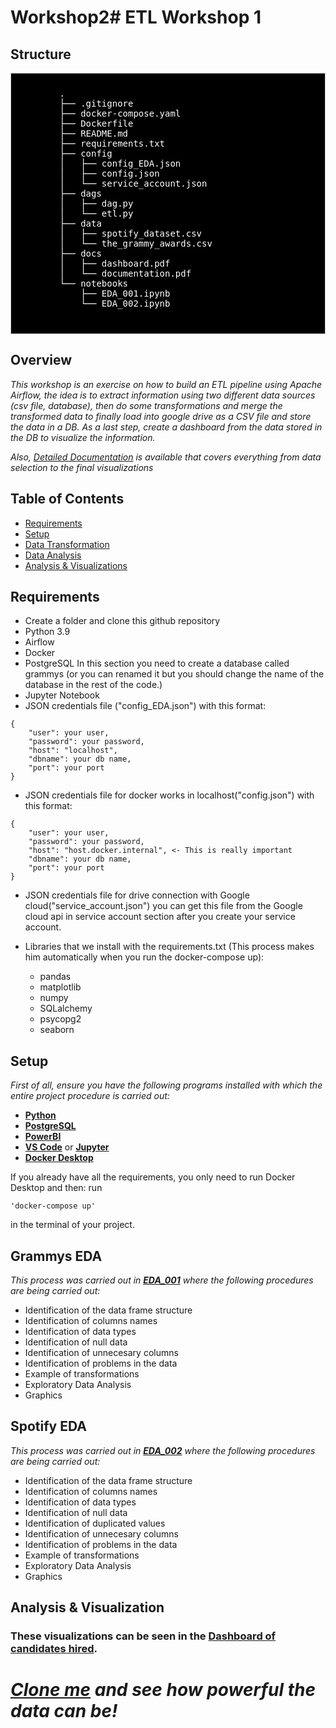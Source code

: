 # Workshop2# ETL Workshop 1 #
## Structure ##
<div style="background-color: #000000;font-size: 14px ;color: #FFFFFF; padding: 10px; border: 1px solid #ccc">
    <pre>
        .
        ├── .gitignore
        ├── docker-compose.yaml
        ├── Dockerfile
        ├── README.md
        ├── requirements.txt
        ├── config
        │   ├── config_EDA.json
        │   ├── config.json
        │   └── service_account.json
        ├── dags
        │   ├── dag.py
        │   └── etl.py
        ├── data
        │   ├── spotify_dataset.csv
        │   └── the_grammy_awards.csv
        ├── docs
        │   ├── dashboard.pdf
        │   └── documentation.pdf
        └── notebooks
            ├── EDA_001.ipynb
            └── EDA_002.ipynb
        
</div>

## Overview ##
_This workshop is an exercise on how to build an ETL pipeline using Apache Airflow, the idea is to extract information using two different data sources (csv file, database), then do some transformations and merge the transformed data to finally load into google drive as a CSV file and store the data in a DB. As a last step, create a dashboard from the data stored in the DB to visualize the information._

_Also, *[Detailed Documentation](https://github.com/juancbuitrago/Workshop2/blob/main/docs/documentation.pdf)* is available that covers everything from data selection to the final visualizations_

## Table of Contents ##
- [Requirements](#requirements)
- [Setup](#setup)
- [Data Transformation](#data-transformation)
- [Data Analysis](#exploratory-data-analysis)
- [Analysis & Visualizations](#analysis-visualizations)

## Requirements <a name="requirements"></a> ##
- Create a folder and clone this github repository
- Python 3.9
- Airflow
- Docker
- PostgreSQL
In this section you need to create a database called grammys (or you can renamed it but you should change the name of the database in the rest of the code.)
- Jupyter Notebook
- JSON credentials file ("config_EDA.json") with this format:
 
```
{
    "user": your user,
    "password": your password,
    "host": "localhost",
    "dbname": your db name,
    "port": your port
}

``` 
- JSON credentials file for docker works in localhost("config.json") with this format:
``` 
{
    "user": your user,
    "password": your password,
    "host": "host.docker.internal", <- This is really important
    "dbname": your db name,
    "port": your port
}
``` 
- JSON credentials file for drive connection with Google cloud("service_account.json") you can get this file from the Google cloud api in service account section after you create your service account.

- Libraries that we install with the requirements.txt (This process makes him automatically when you run the docker-compose up):
    - pandas
    - matplotlib
    - numpy
    - SQLalchemy
    - psycopg2
    - seaborn

## Setup <a name="setup"></a> ##
_First of all, 
ensure you have the following programs installed with which the entire project procedure is carried out:_

   - **[Python](https://www.python.org)**
   - **[PostgreSQL](https://www.postgresql.org/download/)**
   - **[PowerBI](https://powerbi.microsoft.com/es-es/downloads/)**
   - **[VS Code](https://code.visualstudio.com/download)** or **[Jupyter](https://jupyter.org/install)**
   - **[Docker Desktop](https://www.docker.com/products/docker-desktop/)**

If you already have all the requirements, you only need to run Docker Desktop and then:
run
``` 
'docker-compose up'
``` 
in the terminal of your project.

## Grammys EDA <a name="data-transformation"></a> ##

 _This process was carried out in **[EDA_001](https://github.com/juancbuitrago/Workshop2/blob/main/notebooks/EDA_001.ipynb)** where the following procedures are being carried out:_

- Identification of the data frame structure
- Identification of columns names
- Identification of data types
- Identification of null data
- Identification of unnecesary columns
- Identification of problems in the data
- Example of transformations
- Exploratory Data Analysis
- Graphics
 
 ## Spotify EDA <a name="exploratory-data-analysis"></a> ##

 _This process was carried out in **[EDA_002](https://github.com/juancbuitrago/Workshop2/blob/main/notebooks/EDA_002.ipynb)** where the following procedures are being carried out:_

- Identification of the data frame structure
- Identification of columns names
- Identification of data types
- Identification of null data
- Identification of duplicated values
- Identification of unnecesary columns
- Identification of problems in the data
- Example of transformations
- Exploratory Data Analysis
- Graphics
## Analysis & Visualization <a name="analysis-visualizations"></a> ###

### These visualizations can be seen in the **[Dashboard of candidates hired](https://github.com/juancbuitrago/Workshop2/blob/main/docs/dashboard.pdf)**.

# _[Clone me](https://github.com/juancbuitrago/Workshop1.git) and see how powerful the data can be!_